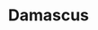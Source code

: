 ---
title: "Damascus"
hashtag: damascus
layout: hashtag
subdivision-of:
  - Syria
tags:
  - City
  - Syria
---